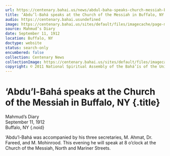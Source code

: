 ```yaml
---
url: https://centenary.bahai.us/news/abdul-baha-speaks-church-messiah-buffalo-ny
title: ‘Abdu’l-Bahá speaks at the Church of the Messiah in Buffalo, NY
audio: https://centenary.bahai.usundefined
image: https://centenary.bahai.us/sites/default/files/imagecache/page-main-image/images/press_clippings/09-11-1912%20%28Unknown%20paper%29%20Abdu%27l-Baha%20speaks%20at%20the%20Church%20of%20the%20Messiah%20in%20Buffalo%2C%20NY%28E%29.png
source: Mahmud’s Diary
date: September 11, 1912
location: Buffalo, NY
doctype: website
status: search-only
encumbered: false
collection: Centenary News
collectionImage: https://centenary.bahai.us/sites/default/files/imagecache/theme-image/main_image/abdulbaha-overview-small_0.jpg
copyright: © 2011 National Spiritual Assembly of the Bahá’ís of the United States
---
```



# ‘Abdu’l-Bahá speaks at the Church of the Messiah in Buffalo, NY {.title}

Mahmud’s Diary  
September 11, 1912  
Buffalo, NY
{.noid}  



‘Abdu’l-Bahá was accompanied by his three secretaries, M. Ahmat, Dr. Fareed, and M. Mohinrood. This evening he will speak at 8 o’clock at the Church of the Messiah, North and Mariner Streets.